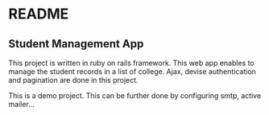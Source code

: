 # README

## Student Management App

This project is written in ruby on rails framework. This web app enables to manage the student records in a list of college. 
Ajax, devise authentication and pagination are done in this project.

This is a demo project.  This can be further done by configuring smtp, active mailer...